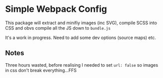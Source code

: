 # Simple Webpack Config

This package will extract and minifiy images (inc SVG), compile SCSS into CSS and obvs compile all the JS down to `bundle.js`

It's a work in progress. Need to add some dev options (source maps) etc.

## Notes

Three hours wasted, before realising I needed to set `url: false` so images in css don't break everything...FFS
